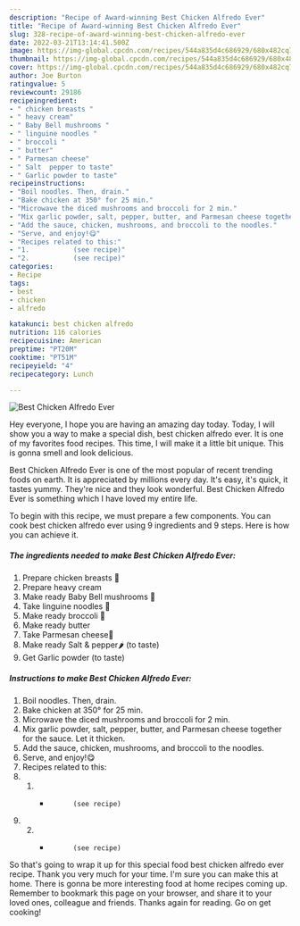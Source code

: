 ```yaml
---
description: "Recipe of Award-winning Best Chicken Alfredo Ever"
title: "Recipe of Award-winning Best Chicken Alfredo Ever"
slug: 328-recipe-of-award-winning-best-chicken-alfredo-ever
date: 2022-03-21T13:14:41.500Z
image: https://img-global.cpcdn.com/recipes/544a835d4c686929/680x482cq70/best-chicken-alfredo-ever-recipe-main-photo.jpg
thumbnail: https://img-global.cpcdn.com/recipes/544a835d4c686929/680x482cq70/best-chicken-alfredo-ever-recipe-main-photo.jpg
cover: https://img-global.cpcdn.com/recipes/544a835d4c686929/680x482cq70/best-chicken-alfredo-ever-recipe-main-photo.jpg
author: Joe Burton
ratingvalue: 5
reviewcount: 29186
recipeingredient:
- " chicken breasts "
- " heavy cream"
- " Baby Bell mushrooms "
- " linguine noodles "
- " broccoli "
- " butter"
- " Parmesan cheese"
- " Salt  pepper to taste"
- " Garlic powder to taste"
recipeinstructions:
- "Boil noodles. Then, drain."
- "Bake chicken at 350° for 25 min."
- "Microwave the diced mushrooms and broccoli for 2 min."
- "Mix garlic powder, salt, pepper, butter, and Parmesan cheese together for the sauce. Let it thicken."
- "Add the sauce, chicken, mushrooms, and broccoli to the noodles."
- "Serve, and enjoy!😋"
- "Recipes related to this:"
- "1.           (see recipe)"
- "2.           (see recipe)"
categories:
- Recipe
tags:
- best
- chicken
- alfredo

katakunci: best chicken alfredo 
nutrition: 116 calories
recipecuisine: American
preptime: "PT20M"
cooktime: "PT51M"
recipeyield: "4"
recipecategory: Lunch

---
```



![Best Chicken Alfredo Ever](https://img-global.cpcdn.com/recipes/544a835d4c686929/680x482cq70/best-chicken-alfredo-ever-recipe-main-photo.jpg)

Hey everyone, I hope you are having an amazing day today. Today, I will show you a way to make a special dish, best chicken alfredo ever. It is one of my favorites food recipes. This time, I will make it a little bit unique. This is gonna smell and look delicious.

Best Chicken Alfredo Ever is one of the most popular of recent trending foods on earth. It is appreciated by millions every day. It's easy, it's quick, it tastes yummy. They're nice and they look wonderful. Best Chicken Alfredo Ever is something which I have loved my entire life.




To begin with this recipe, we must prepare a few components. You can cook best chicken alfredo ever using 9 ingredients and 9 steps. Here is how you can achieve it.

<!--inarticleads1-->

##### The ingredients needed to make Best Chicken Alfredo Ever:

1. Prepare  chicken breasts 🍗
1. Prepare  heavy cream
1. Make ready  Baby Bell mushrooms 🍄
1. Take  linguine noodles 🍜
1. Make ready  broccoli 🥦
1. Make ready  butter
1. Take  Parmesan cheese🧀
1. Make ready  Salt &amp; pepper🌶️ (to taste)
1. Get  Garlic powder (to taste)




<!--inarticleads2-->

##### Instructions to make Best Chicken Alfredo Ever:

1. Boil noodles. Then, drain.
1. Bake chicken at 350° for 25 min.
1. Microwave the diced mushrooms and broccoli for 2 min.
1. Mix garlic powder, salt, pepper, butter, and Parmesan cheese together for the sauce. Let it thicken.
1. Add the sauce, chicken, mushrooms, and broccoli to the noodles.
1. Serve, and enjoy!😋
1. Recipes related to this:
1. 1. -           (see recipe)
1. 2. -           (see recipe)




So that's going to wrap it up for this special food best chicken alfredo ever recipe. Thank you very much for your time. I'm sure you can make this at home. There is gonna be more interesting food at home recipes coming up. Remember to bookmark this page on your browser, and share it to your loved ones, colleague and friends. Thanks again for reading. Go on get cooking!
